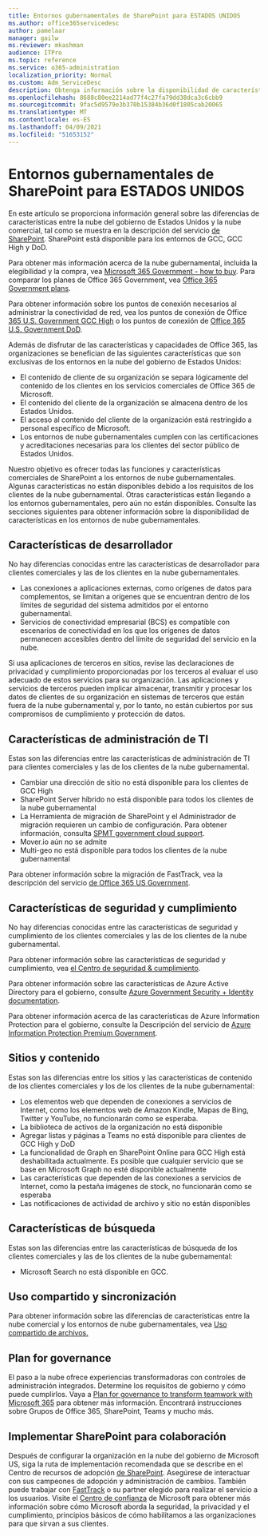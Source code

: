 ```yaml
---
title: Entornos gubernamentales de SharePoint para ESTADOS UNIDOS
ms.author: office365servicedesc
author: pamelaar
manager: gailw
ms.reviewer: mkashman
audience: ITPro
ms.topic: reference
ms.service: o365-administration
localization_priority: Normal
ms.custom: Adm_ServiceDesc
description: Obtenga información sobre la disponibilidad de características de SharePoint para los clientes en la nube del gobierno de Estados Unidos.
ms.openlocfilehash: 8688c80ee2214ad77f4c27fa79dd38dca3c6cbb9
ms.sourcegitcommit: 9fac5d9579e3b370b15384b36d0f1805cab20065
ms.translationtype: MT
ms.contentlocale: es-ES
ms.lasthandoff: 04/09/2021
ms.locfileid: "51653152"
---
```

# <a name="sharepoint-for-us-government-environments"></a>Entornos gubernamentales de SharePoint para ESTADOS UNIDOS

En este artículo se proporciona información general sobre las diferencias de características entre la nube del gobierno de Estados Unidos y la nube comercial, tal como se muestra en la descripción del servicio [de SharePoint](../../sharepoint-online-service-description/sharepoint-online-service-description.md). SharePoint está disponible para los entornos de GCC, GCC High y DoD. 

Para obtener más información acerca de la nube gubernamental, incluida la elegibilidad y la compra, vea [Microsoft 365 Government - how to buy](./microsoft-365-government-how-to-buy.md). Para comparar los planes de Office 365 Government, vea [Office 365 Government plans](https://www.microsoft.com/microsoft-365/government/compare-office-365-government-plans?rtc=1#EligibilityRequirements).

Para obtener información sobre los puntos de conexión necesarios al administrar la conectividad de red, vea los puntos de conexión de Office [365 U.S. Government GCC High](/office365/enterprise/office-365-u-s-government-gcc-high-endpoints#sharepoint-online-and-onedrive-for-business) o los puntos de conexión de [Office 365 U.S. Government DoD](/office365/enterprise/office-365-u-s-government-dod-endpoints#sharepoint-online-and-onedrive-for-business).

Además de disfrutar de las características y capacidades de Office 365, las organizaciones se benefician de las siguientes características que son exclusivas de los entornos en la nube del gobierno de Estados Unidos:

-   El contenido de cliente de su organización se separa lógicamente del contenido de los clientes en los servicios comerciales de Office 365 de Microsoft.
-   El contenido del cliente de la organización se almacena dentro de los Estados Unidos.
-   El acceso al contenido del cliente de la organización está restringido a personal específico de Microsoft.
-   Los entornos de nube gubernamentales cumplen con las certificaciones y acreditaciones necesarias para los clientes del sector público de Estados Unidos.

Nuestro objetivo es ofrecer todas las funciones y características comerciales de SharePoint a los entornos de nube gubernamentales. Algunas características no están disponibles debido a los requisitos de los clientes de la nube gubernamental. Otras características están llegando a los entornos gubernamentales, pero aún no están disponibles. Consulte las secciones siguientes para obtener información sobre la disponibilidad de características en los entornos de nube gubernamentales.

## <a name="developer-features"></a>Características de desarrollador

No hay diferencias conocidas entre las características de desarrollador para clientes comerciales y las de los clientes en la nube gubernamentales.

- Las conexiones a aplicaciones externas, como orígenes de datos para complementos, se limitan a orígenes que se encuentran dentro de los límites de seguridad del sistema admitidos por el entorno gubernamental.
- Servicios de conectividad empresarial (BCS) es compatible con escenarios de conectividad en los que los orígenes de datos permanecen accesibles dentro del límite de seguridad del servicio en la nube.

Si usa aplicaciones de terceros en sitios, revise las declaraciones de privacidad y cumplimiento proporcionadas por los terceros al evaluar el uso adecuado de estos servicios para su organización. Las aplicaciones y servicios de terceros pueden implicar almacenar, transmitir y procesar los datos de clientes de su organización en sistemas de terceros que están fuera de la nube gubernamental y, por lo tanto, no están cubiertos por sus compromisos de cumplimiento y protección de datos. 

## <a name="it-admin-features"></a>Características de administración de TI

Estas son las diferencias entre las características de administración de TI para clientes comerciales y las de los clientes de la nube gubernamental.

- Cambiar una dirección de sitio no está disponible para los clientes de GCC High
- SharePoint Server híbrido no está disponible para todos los clientes de la nube gubernamental
- La Herramienta de migración de SharePoint y el Administrador de migración requieren un cambio de configuración. Para obtener información, consulta [SPMT government cloud support](/sharepointmigration/spmt-install-issues#government-cloud-support).
- Mover.io aún no se admite
- Multi-geo no está disponible para todos los clientes de la nube gubernamental

Para obtener información sobre la migración de FastTrack, vea la descripción del servicio [de Office 365 US Government](./office-365-us-government.md#data-migrations-performed-by-fasttrack).

## <a name="security-and-compliance-features"></a>Características de seguridad y cumplimiento

No hay diferencias conocidas entre las características de seguridad y cumplimiento de los clientes comerciales y las de los clientes de la nube gubernamental.

Para obtener información sobre las características de seguridad y cumplimiento, vea [el Centro de seguridad & cumplimiento](../office-365-securitycompliance-center.md).

Para obtener información sobre las características de Azure Active Directory para el gobierno, consulte [Azure Government Security + Identity documentation](/azure/azure-government/documentation-government-services-securityandidentity#azure-active-directory). 

Para obtener información acerca de las características de Azure Information Protection para el gobierno, consulte la Descripción del servicio de [Azure Information Protection Premium Government](/enterprise-mobility-security/solutions/ems-aip-premium-govt-service-description). 

## <a name="sites-and-content"></a>Sitios y contenido

Estas son las diferencias entre los sitios y las características de contenido de los clientes comerciales y los de los clientes de la nube gubernamental:

- Los elementos web que dependen de conexiones a servicios de Internet, como los elementos web de Amazon Kindle, Mapas de Bing, Twitter y YouTube, no funcionarán como se esperaba.
- La biblioteca de activos de la organización no está disponible
- Agregar listas y páginas a Teams no está disponible para clientes de GCC High y DoD
- La funcionalidad de Graph en SharePoint Online para GCC High está deshabilitada actualmente. Es posible que cualquier servicio que se base en Microsoft Graph no esté disponible actualmente
- Las características que dependen de las conexiones a servicios de Internet, como la pestaña imágenes de stock, no funcionarán como se esperaba
- Las notificaciones de actividad de archivo y sitio no están disponibles

## <a name="search-features"></a>Características de búsqueda

Estas son las diferencias entre las características de búsqueda de los clientes comerciales y las de los clientes de la nube gubernamental:

- Microsoft Search no está disponible en GCC.

## <a name="sharing-and-sync"></a>Uso compartido y sincronización

Para obtener información sobre las diferencias de características entre la nube comercial y los entornos de nube gubernamentales, vea [Uso compartido de archivos.](./gcc-high-and-dod.md#file-sharing)

## <a name="plan-for-governance"></a>Plan for governance

El paso a la nube ofrece experiencias transformadoras con controles de administración integrados. Determine los requisitos de gobierno y cómo puede cumplirlos. Vaya a [Plan for governance to transform teamwork with Microsoft 365](https://resources.techcommunity.microsoft.com/teamwork-governance/) para obtener más información. Encontrará instrucciones sobre Grupos de Office 365, SharePoint, Teams y mucho más.

## <a name="deploy-sharepoint-for-collaboration"></a>Implementar SharePoint para colaboración

Después de configurar la organización en la nube del gobierno de Microsoft US, siga la ruta de implementación recomendada que se describe en el Centro de recursos de adopción [de SharePoint](https://resources.techcommunity.microsoft.com/resources/SharePoint-adoption/). Asegúrese de interactuar con sus campeones de adopción y administración de cambios.
También puede trabajar con [FastTrack](https://www.microsoft.com/fasttrack) o su partner elegido para realizar el servicio a los usuarios.
Visite el [Centro de confianza](https://www.microsoft.com/trust-center) de Microsoft para obtener más información sobre cómo Microsoft aborda la seguridad, la privacidad y el cumplimiento, principios básicos de cómo habilitamos a las organizaciones para que sirvan a sus clientes.